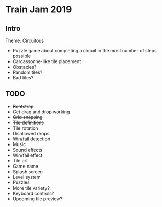 # Train Jam 2019

## Intro

Theme: Circuitous

* Puzzle game about completing a circuit in the most number of steps possible
* Carcassonne-like tile placement
* Obstacles?
* Random tiles?
* Bad tiles?

## TODO

* ~~Bootstrap~~
* ~~Get drag and drop working~~
* ~~Grid snapping~~
* ~~Tile definitions~~
* Tile rotation
* Disallowed drops
* Win/fail detection
* Music
* Sound effects
* Win/fail effect
* Tile art
* Game name
* Splash screen
* Level system
* Puzzles
* More tile variety?
* Keyboard controls?
* Upcoming tile preview?